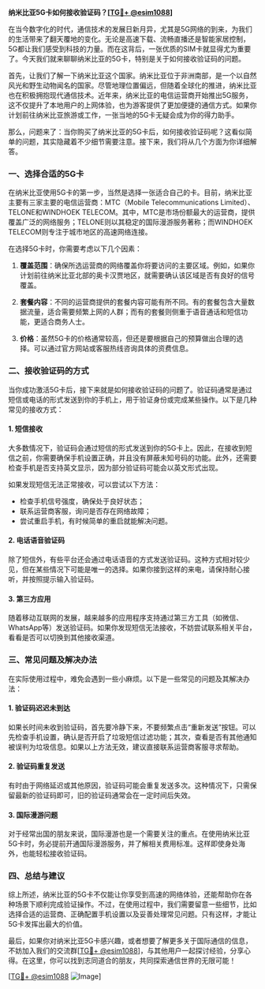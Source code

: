 **纳米比亚5G卡如何接收验证码？[[TG💪+ @esim1088](https://t.me/s/esim1088)]**

在当今数字化的时代，通信技术的发展日新月异，尤其是5G网络的到来，为我们的生活带来了翻天覆地的变化。无论是高速下载、流畅直播还是智能家居控制，5G都让我们感受到科技的力量。而在这背后，一张优质的SIM卡就显得尤为重要了。今天我们就来聊聊纳米比亚的5G卡，特别是关于如何接收验证码的问题。

首先，让我们了解一下纳米比亚这个国家。纳米比亚位于非洲南部，是一个以自然风光和野生动物闻名的国家。尽管地理位置偏远，但随着全球化的推进，纳米比亚也在积极拥抱现代通信技术。近年来，纳米比亚的电信运营商开始推出5G服务，这不仅提升了本地用户的上网体验，也为游客提供了更加便捷的通信方式。如果你计划前往纳米比亚旅游或工作，一张当地的5G卡无疑会成为你的得力助手。

那么，问题来了：当你购买了纳米比亚的5G卡后，如何接收验证码呢？这看似简单的问题，其实隐藏着不少细节需要注意。接下来，我们将从几个方面为你详细解答。

### **一、选择合适的5G卡**

在纳米比亚使用5G卡的第一步，当然是选择一张适合自己的卡。目前，纳米比亚主要有三家主要的电信运营商：MTC（Mobile Telecommunications Limited）、TELONE和WINDHOEK TELECOM。其中，MTC是市场份额最大的运营商，提供覆盖广泛的网络服务；TELONE则以其稳定的国际漫游服务著称；而WINDHOEK TELECOM则专注于城市地区的高速网络连接。

在选择5G卡时，你需要考虑以下几个因素：

1. **覆盖范围**：确保所选运营商的网络覆盖你将要访问的主要区域。例如，如果你计划前往纳米比亚北部的奥卡汉贾地区，就需要确认该区域是否有良好的信号覆盖。
   
2. **套餐内容**：不同的运营商提供的套餐内容可能有所不同。有的套餐包含大量数据流量，适合需要频繁上网的人群；而有的套餐则侧重于语音通话和短信功能，更适合商务人士。

3. **价格**：虽然5G卡的价格通常较高，但还是要根据自己的预算做出合理的选择。可以通过官方网站或客服热线咨询具体的资费信息。

### **二、接收验证码的方式**

当你成功激活5G卡后，接下来就是如何接收验证码的问题了。验证码通常是通过短信或电话的形式发送到你的手机上，用于验证身份或完成某些操作。以下是几种常见的接收方式：

#### **1. 短信接收**
大多数情况下，验证码会通过短信的形式发送到你的5G卡上。因此，在接收到短信之前，你需要确保手机设置正确，并且没有屏蔽未知号码的功能。此外，还需要检查手机是否支持英文显示，因为部分验证码可能会以英文形式出现。

如果发现短信无法正常接收，可以尝试以下方法：
- 检查手机信号强度，确保处于良好状态；
- 联系运营商客服，询问是否存在网络故障；
- 尝试重启手机，有时候简单的重启就能解决问题。

#### **2. 电话语音验证码**
除了短信外，有些平台还会通过电话语音的方式发送验证码。这种方式相对较少见，但在某些情况下可能是唯一的选择。如果你接到这样的来电，请保持耐心接听，并按照提示输入验证码。

#### **3. 第三方应用**
随着移动互联网的发展，越来越多的应用程序支持通过第三方工具（如微信、WhatsApp等）发送验证码。如果你发现短信无法接收，不妨尝试联系相关平台，看看是否可以切换到其他接收渠道。

### **三、常见问题及解决办法**

在实际使用过程中，难免会遇到一些小麻烦。以下是一些常见的问题及其解决办法：

#### **1. 验证码迟迟未到达**
如果长时间未收到验证码，首先要冷静下来，不要频繁点击“重新发送”按钮。可以先检查手机设置，确认是否开启了垃圾短信过滤功能；其次，查看是否有其他通知被误判为垃圾信息。如果以上方法无效，建议直接联系运营商客服寻求帮助。

#### **2. 验证码重复发送**
有时由于网络延迟或其他原因，验证码可能会重复发送多次。这种情况下，只需保留最新的验证码即可，旧的验证码通常会在一定时间后失效。

#### **3. 国际漫游问题**
对于经常出国的朋友来说，国际漫游也是一个需要关注的重点。在使用纳米比亚5G卡时，务必提前开通国际漫游服务，并了解相关费用标准。这样即使身处海外，也能轻松接收验证码。

### **四、总结与建议**

综上所述，纳米比亚的5G卡不仅能让你享受到高速的网络体验，还能帮助你在各种场景下顺利完成验证操作。不过，在使用过程中，我们需要留意一些细节，比如选择合适的运营商、正确配置手机设置以及妥善处理常见问题。只有这样，才能让5G卡发挥出最大的价值。

最后，如果你对纳米比亚5G卡感兴趣，或者想要了解更多关于国际通信的信息，不妨加入我们的交流群[[TG💪+ @esim1088](https://t.me/s/esim1088)]，与其他用户一起探讨经验，分享心得。在这里，你可以找到志同道合的朋友，共同探索通信世界的无限可能！

[[TG💪+ @esim1088](https://t.me/s/esim1088) ![Image](https://i.postimg.cc/4NQfJmqS/Snipaste-2025-05-13-00-14-12.png)]